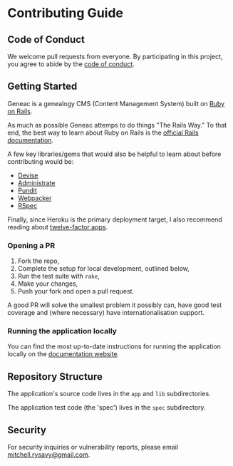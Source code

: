 # Contributing Guide

## Code of Conduct

We welcome pull requests from everyone. By participating in this project, you
agree to abide by the [code of conduct](CODE_OF_CONDUCT.md).

## Getting Started

Geneac is a genealogy CMS (Content Management System) built on [Ruby on Rails](https://rubyonrails.org).

As much as possible Geneac attemps to do things "The Rails Way." To that end, the best way to learn about
Ruby on Rails is the [official Rails documentation](https://guides.rubyonrails.org/getting_started.html).

A few key libraries/gems that would also be helpful to learn about before contributing would be:

- [Devise](https://github.com/heartcombo/devise)
- [Administrate](https://github.com/thoughtbot/administrate)
- [Pundit](https://github.com/varvet/pundit)
- [Webpacker](https://github.com/rails/webpacker)
- [RSpec](https://rspec.info/)

Finally, since Heroku is the primary deployment target, I also recommend reading about [twelve-factor apps](https://12factor.net/).

### Opening a PR

1. Fork the repo,
2. Complete the setup for local development, outlined below,
3. Run the test suite with `rake`,
4. Make your changes,
5. Push your fork and open a pull request.

A good PR will solve the smallest problem it possibly can, have good test
coverage and (where necessary) have internationalisation support.

### Running the application locally

You can find the most up-to-date instructions for running the application locally on the [documentation website](https://www.mitchellrysavy.com/geneac/Development/quickstart/).

## Repository Structure

The application's source code lives in the `app` and `lib` subdirectories.

The application test code (the 'spec') lives in the `spec` subdirectory.

## Security

For security inquiries or vulnerability reports, please email
<mitchell.rysavy@gmail.com>.
